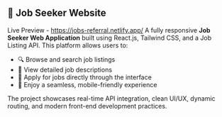 
## 💼 Job Seeker Website
Live Preview - https://jobs-referral.netlify.app/
A fully responsive **Job Seeker Web Application** built using React.js, Tailwind CSS, and a Job Listing API. This platform allows users to:

* 🔍 Browse and search job listings
* 📄 View detailed job descriptions
* 📝 Apply for jobs directly through the interface
* 📱 Enjoy a seamless, mobile-friendly experience

The project showcases real-time API integration, clean UI/UX, dynamic routing, and modern front-end development practices.
